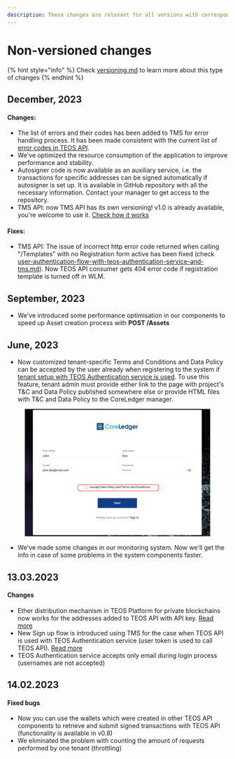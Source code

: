 ```yaml
---
description: These changes are relevant for all versions with corresponding functionality
---
```


# Non-versioned changes

{% hint style="info" %}
Check [versioning.md](../using-the-teos-api/versioning.md "mention") to learn more about this type of changes
{% endhint %}

## December, 2023

#### Changes:

* The list of errors and their codes has been added to TMS for error handling process. It has been made consistent with the current list of [error codes in TEOS API](https://teos-docs.coreledger.net/overview/handling-errors). &#x20;
* We've optimized the resource consumption of the application to improve performance and stability.
* Autosigner code is now available as an auxiliary service, i.e. the transactions for specific addresses can be signed automatically if autosigner is set up. It is available in GitHub repository with all the necessary information. Contact your manager to get access to the repository.
* TMS API: now TMS API has its own versioning! v1.0 is already available, you're welcome to use it. [Check how it works](../using-additional-apis-of-teos-platform/using-tms-api/#versions)

#### Fixes:

* TMS API: The issue of incorrect http error code returned when calling "/Templates" with no Registration form active has been fixed (check [user-authentication-flow-with-teos-authentication-service-and-tms.md](../using-additional-apis-of-teos-platform/user-authentication-flow-with-teos-authentication-service-and-tms.md "mention")). Now TEOS API consumer gets 404 error code if registration template is turned off in WLM.

## September, 2023

* We've introduced some performance optimisation in our components to speed up Asset creation process with **POST /Assets**

## June, 2023

* Now customized tenant-specific Terms and Conditions and Data Policy can be accepted by the user already when registering to the system if [tenant setup with TEOS Authentication service is used](../using-the-teos-api/architecture-note/tenant-setup-options.md#using-teos-api-with-the-user-access-token). To use this feature, tenant admin must provide either link to the page with project's T\&C and Data Policy published somewhere else or provide HTML files with T\&C and Data Policy to the CoreLedger manager.&#x20;

<figure><img src="../.gitbook/assets/Screenshot 2023-05-23 at 14.27.55.png" alt=""><figcaption></figcaption></figure>

* We've made some changes in our monitoring system. Now we'll get the info in case of some problems in the system components faster.

## 13.03.2023

#### Changes

* Ether distribution mechanism in TEOS Platform for private blockchains now works for the addresses added to TEOS API with API key. [Read more  ](../overview/dealing-with-blockchain-transactions/how-to-get-ether-for-signing-transactions.md)
* New Sign up flow is introduced using TMS for the case when TEOS API is used with TEOS Authentication service (user token is used to call TEOS API). [Read more](../using-additional-apis-of-teos-platform/user-authentication-flow-with-teos-authentication-service-and-tms.md)
* TEOS Authentication service accepts only email during login process (usernames are not accepted)

## 14.02.2023

#### Fixed bugs

* Now you can use the wallets which were created in other TEOS API components to retrieve and submit signed  transactions with TEOS API (functionality is available in v0.8)
* We eliminated the problem with counting the amount of requests performed by one tenant (throttling)
